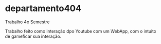 # departamento404
Trabalho 4o Semestre


Trabalho feito como interação dpo Youtube com um WebApp, com o intuito de gameficar sua interação.
